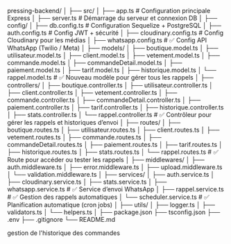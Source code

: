 pressing-backend/
│
├── src/
│   ├── app.ts                     # Configuration principale Express
│   ├── server.ts                  # Démarrage du serveur et connexion DB
│
├── config/
│   ├── db.config.ts               # Configuration Sequelize + PostgreSQL
│   ├── auth.config.ts             # Config JWT + sécurité
│   ├── cloudinary.config.ts       # Config Cloudinary pour les médias
│   ├── whatsapp.config.ts         # ✅ Config API WhatsApp (Twilio / Meta)
│
├── models/
│   ├── boutique.model.ts
│   ├── utilisateur.model.ts
│   ├── client.model.ts
│   ├── vetement.model.ts
│   ├── commande.model.ts
│   ├── commandeDetail.model.ts
│   ├── paiement.model.ts
│   ├── tarif.model.ts
│   ├── historique.model.ts
│   └── rappel.model.ts            # ✅ Nouveau modèle pour gérer tous les rappels
│
├── controllers/
│   ├── boutique.controller.ts
│   ├── utilisateur.controller.ts
│   ├── client.controller.ts
│   ├── vetement.controller.ts
│   ├── commande.controller.ts
│   ├── commandeDetail.controller.ts
│   ├── paiement.controller.ts
│   ├── tarif.controller.ts
│   ├── historique.controller.ts
│   ├── stats.controller.ts
│   └── rappel.controller.ts       # ✅ Contrôleur pour gérer les rappels et historiques d’envoi
│
├── routes/
│   ├── boutique.routes.ts
│   ├── utilisateur.routes.ts
│   ├── client.routes.ts
│   ├── vetement.routes.ts
│   ├── commande.routes.ts
│   ├── commandeDetail.routes.ts
│   ├── paiement.routes.ts
│   ├── tarif.routes.ts
│   ├── historique.routes.ts
│   ├── stats.routes.ts
│   └── rappel.routes.ts           # ✅ Route pour accéder ou tester les rappels
│
├── middlewares/
│   ├── auth.middleware.ts
│   ├── error.middleware.ts
│   ├── upload.middleware.ts
│   └── validation.middleware.ts
│
├── services/
│   ├── auth.service.ts
│   ├── cloudinary.service.ts
│   ├── stats.service.ts
│   ├── whatsapp.service.ts        # ✅ Service d’envoi WhatsApp
│   ├── rappel.service.ts          # ✅ Gestion des rappels automatiques
│   └── scheduler.service.ts       # ✅ Planification automatique (cron jobs)
│
├── utils/
│   ├── logger.ts
│   ├── validators.ts
│   └── helpers.ts
│
├── package.json
├── tsconfig.json
├── .env
├── .gitignore
└── README.md

gestion de l'historique des commandes